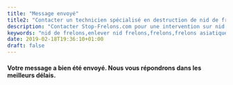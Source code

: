```yaml
---
title: "Message envoyé"
title2: "Contacter un technicien spécialisé en destruction de nid de frelons européens / asiatiques et les guêpes"
description: "Contacter Stop-Frelons.com pour une intervention sur nid de frelons"
keywords: "nid de frelons,enlever nid frelons,frelons,frelons asiatiques,frelons européens,guêpes,traitement nids de frelons,CERTIBIOCIDE,CERTIPHYTO,alpes-maritimes,var,monaco."
date: 2019-02-18T19:36:10+01:00
draft: false
---
```


<h4>Votre message a bien été envoyé. Nous vous répondrons dans les meilleurs délais.</h4>
